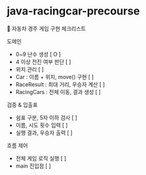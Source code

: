 # java-racingcar-precourse


🚗 자동차 경주 게임 구현 체크리스트

 도메인
 
  - 0~9 난수 생성 [ O ]
  - 4 이상 전진 여부 판단 [ ]
  - 위치 관리 [ ]
  - Car : 이름 + 위치, move() 구현 [ ]
  - RaceResult : 최대 거리, 우승자 계산 [ ]
  - RacingCars : 전체 이동, 결과 생성 [ ]

 검증 & 입출표 
  - 쉼표 구분, 5자 이하 검사 [ ]
  - 이름, 시도 횟수 입력 [ ]
  - 실행 결과, 우승자 출력 [ ]

흐름 제어
  - 전체 게임 로직 실행 [ ]
  - main 진입점 [ ]
